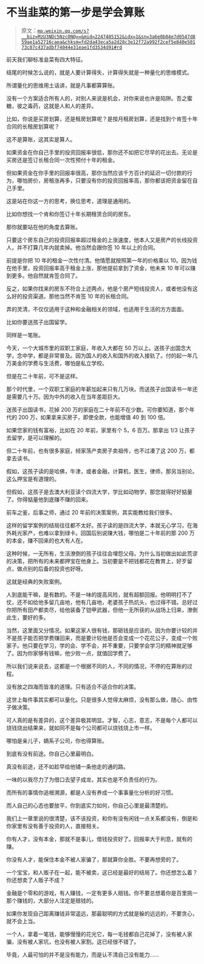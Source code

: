 # 不当韭菜的第一步是学会算账

> 原文：[`mp.weixin.qq.com/s?__biz=MzU3NDc5Nzc0NQ==&mid=2247485152&idx=1&sn=3a6e0b04e7d0547d859ae1a52716caea&chksm=fd2da43eca5a2d28c3e12f72a992f2cef5e840e50173c07c437adbf74044e31eae1fd3534d91#rd`](http://mp.weixin.qq.com/s?__biz=MzU3NDc5Nzc0NQ==&mid=2247485152&idx=1&sn=3a6e0b04e7d0547d859ae1a52716caea&chksm=fd2da43eca5a2d28c3e12f72a992f2cef5e840e50173c07c437adbf74044e31eae1fd3534d91#rd)

前天我们聊标准韭菜有四大特征。

结尾的时候怎么说的，就是人要计算得失，计算得失就是一种量化的思维模式。

所谓量化的思维用土话讲，就是凡事都算算账。

没有一个方案适合所有人的，对别人来说是机会，对你来说也许是陷阱。吾之蜜糖，彼之毒药，这就是人和人的差异。

比如，你说是买房划算，还是租房划算呢？是按月租房划算，还是找到个肯签十年合同的长租房划算呢？

这不是算账，这其实是算人。

如果资金在你自己手里的投资回报率很低，那你还不如把它尽早的花出去。无论是买房还是签订长租合同一次性预付十年的租金。

但如果资金在你手里的回报率很高，那你当然应该千方百计的延迟一切付款的行为，哪怕房价，房租涨再多，只要没有你的投资回报率高，那你都该把资金留在自己手里。

这是站在你这一方的思考，换位思考，道理是通用的。

比如你想找一个肯和你签订十年长期租赁合同的房东。

那你就要站在他的角度去算账。

只要这个房东自己的投资回报率超过租金的上涨速度，他本人又是房产的长线投资人，并不打算几年内就卖掉。他当然会跟你签 10 年以上的合同。

前提是你把 10 年的租金一次性付清。他情愿就按照第一年的价格乘以 10。因为钱在他手里，投资回报率高于租金上涨，那他提前拿到了资金，他未来 10 年可以赚到更多。他自然就肯签合同了。

反之，如果你找来的房东不符合上述两点，他是个房产短线投资人，或者他没有这么好的投资渠道。那他当然不肯签 10 年的长租合同。

弄的灵清，不仅仅适用于这种和金融相关的领域，也适用于生活的方方面面。

比如你要送孩子出国留学。

同样是一笔账。

今天，一个大城市里的双职工家庭，年收入大都在 50 万以上。送孩子出国念大学，念中学，都是非常普及。因为国人的收入和国外的收入接轨了。付的起一年几万美金的学费与生活费，哪怕是私立学校。

但是在二十年前，可不是这样。

那个时代里，一个双职工家庭的年薪加起来只有几万块。而送孩子出国读书一年还是需要几十万。因为中外的收入在当年差距巨大。

送孩子出国读书，花掉 200 万的家庭在二十年前不在少数。可你要知道，那个年代的 200 万，如果拿来买房子，即使全款，也能增值 40 到 100 倍。

如果您家的钱有富裕，比如在 20 年前，家里有个 5，6 百万。那拿出 1/3 让孩子去留学，是可以理解的。

但二十年前，也有很多家庭，倾家荡产卖房子卖祖传，也不过凑了这 200 万，都拿去读书。

假如，这孩子读的是哈佛，牛津，或者金融，计算机，医生，律师，那另当别论。这么押宝是有道理的。

但假如，这孩子是去澳大利亚读个四流大学，学比如动物学，那您就得好好掂量了。你得掂量他到底赚不赚的回来。

前车之鉴，后事之师，通过 20 年前的决策案例，其实能教给我们很多。

这样的留学案例的结局往往都不太好。孩子读的是四流大学，本就无心学习，在海外耗光家产，也难以拿到绿卡。回国后别说赚大钱，哪怕是二十年前的那 200 万的本金，赚不回来的也大有人在。

这种时候，一无所有，生活潦倒的孩子往往会埋怨父母。为什么当初做出如此荒谬的决策，把所有的未来都押宝在他身上。当初要是不把钱都花在教育上，好歹留点，做点别的后备的投资也好呀。

这就是经典的失败案例。

人到底能干嘛，是有数的。不是一味的提高风险，就有超额回报。他明明打不了仗，还不如给他多留几亩地，他有几亩地，老婆孩子热炕头，也过得不错。总好过你把所有田产都卖尽，给他装备了铠甲武器，但他一无所获的从战场上归来，潦倒此生，要好的多。

当然，这里面又分情况。如果这家人很有钱，那砸钱是应该的。因为你要计较的并不是孩子能否把学费赚回来，而是要计较他是否会变成一个花花公子，变成一个败家子。他只要在学习，学的会、学不会，并不重要，只要学会学习的精神就足够了。因为你家够有钱嘛，他少败一点，就值回学费了。

所以我们说来说去，这都是一个根据不同的人，不同的情况，不停的在算账的过程。

没有放之四海而皆准的道理。只有适合不适合你的决策。

这世上每件事其实都可以量化。只是很多人觉得太麻烦，没有那么做，随心、由性子做决策。

可人真的是有差异的，这个差异极其明显。才智，心志，意志，不是每个人都可以烧钱烧出结果来，就如同不是每个公司都可以烧钱烧上市一样。

哪怕是亲儿子，嫡系子公司，你也得算账。

到底有没有前途。你自己心里最明白。

真没有前途，还不如趁早给他铺一条他走的通的路。

一味的以我尽力了为借口去望子成龙，其实也是不负责任的行为。

而所有的事情你追根溯源，都是人没有养成一个事事量化分析的好习惯。

而人自己的心态也要放平，你到底实力如何，你自己心里是最清楚的。

我们上一章里说的很清楚，该不该投资，和你有没有闲钱一点关系都没有，倒是和你家里有没有善于投资的人，直接相关。

你有人才，没有本金，那就不是事儿，借钱投资好了。回报率大于利息，就有的赚。

你没有人才，能保住本金不被人家骗了，那就算你全胜。不要再想旁的了。

一个宝宝，和人贩子在一起，能不被卖，这已经是最好的结局了。你还想怎么着？你还想卖了人贩子不成？

金融是个零和的游戏，有人赚钱，一定有更多人赔钱。你不要总想着你是百里挑一那个赚钱的，大部分人注定是赔钱的。

如果你发现自己距离赚钱非常遥远，那最聪明的方式就是躲的远远的，不要贪心，就不会上当。

一个人，拿着一笔钱，能够慢慢的花光它，每一毛钱都自己花掉了，没有被人家骗，没有被人家坑，也没有被人家割。这已经很不错了。

毕竟，人最可怕的并不是没有能力，而是认不清自己没有能力......